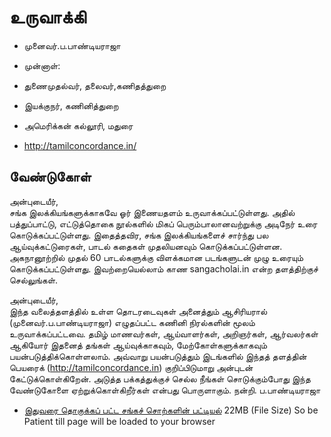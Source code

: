 # உருவாக்கி
- முனைவர்.ப.பாண்டியராஜா
- முன்னாள்:
- துணைமுதல்வர், தலைவர்,கணிதத்துறை
- இயக்குநர், கணினித்துறை
- அமெரிக்கன் கல்லூரி, மதுரை

- http://tamilconcordance.in/

## வேண்டுகோள்
அன்புடையீர்,  
சங்க இலக்கியங்களுக்காகவே ஓர் இணையதளம் உருவாக்கப்பட்டுள்ளது. அதில் பத்துப்பாட்டு, எட்டுத்தொகை நூல்களில் மிகப் பெரும்பாலானவற்றுக்கு அடிநேர் உரை கொடுக்கப்பட்டுள்ளது. இதைத்தவிர, சங்க இலக்கியங்களைச் சார்ந்து பல ஆய்வுக்கட்டுரைகள், பாடல் கதைகள் முதலியனவும் கொடுக்கப்பட்டுள்ளன. அகநானூற்றில் முதல் 60 பாடல்களுக்கு விளக்கமான படங்களுடன் முழு உரையும் கொடுக்கப்பட்டுள்ளது. இவற்றையெல்லாம் காண sangacholai.in என்ற தளத்திற்குச் செல்லுங்கள். 

அன்புடையீர்,  
இந்த வலைத்தளத்தில் உள்ள தொடரடைவுகள் அனைத்தும் ஆசிரியரால் (முனைவர்.ப.பாண்டியராஜா) எழுதப்பட்ட கணினி நிரல்களின் மூலம் உருவாக்கப்பட்டவை. தமிழ் மாணவர்கள், ஆய்வாளர்கள், அறிஞர்கள், ஆர்வலர்கள் ஆகியோர் இதனைத் தங்கள் ஆய்வுக்காகவும், மேற்கோள்களுக்காகவும் பயன்படுத்திக்கொள்ளலாம். அவ்வாறு பயன்படுத்தும் இடங்களில் இந்தத் தளத்தின் பெயரைக் (http://tamilconcordance.in) குறிப்பிடுமாறு அன்புடன் கேட்டுக்கொள்கிறேன். அடுத்த பக்கத்துக்குச் செல்ல நீங்கள் சொடுக்கும்போது இந்த வேண்டுகோளை ஏற்றுக்கொள்கிறீர்கள் என்பது பொருளாகும். நன்றி. ப.பாண்டியராஜா

- [இதுவரை தொகுக்கப் பட்ட சங்கச் சொற்களின் பட்டியல்](https://thanithamizhakarathikalanjiyam.github.io/tam_con/all_sanka_sol_list_ttak) 22MB (File Size) So be Patient till page will be loaded to your browser